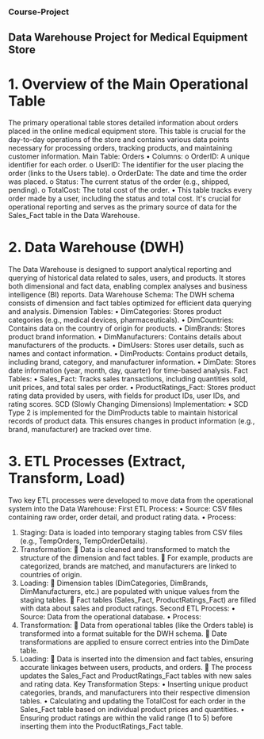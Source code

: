 ### Course-Project

## Data Warehouse Project for Medical Equipment Store
# 1. Overview of the Main Operational Table
The primary operational table stores detailed information about orders placed in the online medical equipment store. This table is crucial for the day-to-day operations of the store and contains various data points necessary for processing orders, tracking products, and maintaining customer information.
Main Table: Orders
•	Columns:
o	OrderID: A unique identifier for each order.
o	UserID: The identifier for the user placing the order (links to the Users table).
o	OrderDate: The date and time the order was placed.
o	Status: The current status of the order (e.g., shipped, pending).
o	TotalCost: The total cost of the order.
•	This table tracks every order made by a user, including the status and total cost. It's crucial for operational reporting and serves as the primary source of data for the Sales_Fact table in the Data Warehouse.
# 2. Data Warehouse (DWH)
The Data Warehouse is designed to support analytical reporting and querying of historical data related to sales, users, and products. It stores both dimensional and fact data, enabling complex analyses and business intelligence (BI) reports.
Data Warehouse Schema:
The DWH schema consists of dimension and fact tables optimized for efficient data querying and analysis.
Dimension Tables:
•	DimCategories: Stores product categories (e.g., medical devices, pharmaceuticals).
•	DimCountries: Contains data on the country of origin for products.
•	DimBrands: Stores product brand information.
•	DimManufacturers: Contains details about manufacturers of the products.
•	DimUsers: Stores user details, such as names and contact information.
•	DimProducts: Contains product details, including brand, category, and manufacturer information.
•	DimDate: Stores date information (year, month, day, quarter) for time-based analysis.
Fact Tables:
•	Sales_Fact: Tracks sales transactions, including quantities sold, unit prices, and total sales per order.
•	ProductRatings_Fact: Stores product rating data provided by users, with fields for product IDs, user IDs, and rating scores.
SCD (Slowly Changing Dimensions) Implementation:
•	SCD Type 2 is implemented for the DimProducts table to maintain historical records of product data. This ensures changes in product information (e.g., brand, manufacturer) are tracked over time.
# 3. ETL Processes (Extract, Transform, Load)
Two key ETL processes were developed to move data from the operational system into the Data Warehouse:
First ETL Process:
•	Source: CSV files containing raw order, order detail, and product rating data.
•	Process:
1.	Staging: Data is loaded into temporary staging tables from CSV files (e.g., TempOrders, TempOrderDetails).
2.	Transformation:
	Data is cleaned and transformed to match the structure of the dimension and fact tables.
	For example, products are categorized, brands are matched, and manufacturers are linked to countries of origin.
3.	Loading:
	Dimension tables (DimCategories, DimBrands, DimManufacturers, etc.) are populated with unique values from the staging tables.
	Fact tables (Sales_Fact, ProductRatings_Fact) are filled with data about sales and product ratings.
Second ETL Process:
•	Source: Data from the operational database.
•	Process:
1.	Transformation:
	Data from operational tables (like the Orders table) is transformed into a format suitable for the DWH schema.
	Date transformations are applied to ensure correct entries into the DimDate table.
2.	Loading:
	Data is inserted into the dimension and fact tables, ensuring accurate linkages between users, products, and orders.
	The process updates the Sales_Fact and ProductRatings_Fact tables with new sales and rating data.
Key Transformation Steps:
•	Inserting unique product categories, brands, and manufacturers into their respective dimension tables.
•	Calculating and updating the TotalCost for each order in the Sales_Fact table based on individual product prices and quantities.
•	Ensuring product ratings are within the valid range (1 to 5) before inserting them into the ProductRatings_Fact table.


